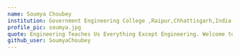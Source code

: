 ```yaml
---
name: Soumya Choubey
institution: Government Engineering College ,Raipur,Chhattisgarh,India
profile_pic: soumya.jpg
quote: Engineering Teaches Us Everything Except Engineering. Welcome to the world of Generalist batch 2020!
github_user: SoumyaChoubey
---
```

